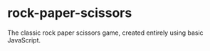 # rock-paper-scissors
The classic rock paper scissors game, created entirely using basic JavaScript.

